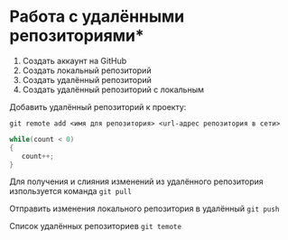 # **Работа с удалёнными репозиториями***

1. Создать аккаунт на GitHub
2. Создать локальный репозиторий
3. Создать удалённый репозиторий
4. Создать удалённый репозиторий с локальным

Добавить удалённый репозиторий к проекту:
```
git remote add <имя для репозитория> <url-адрес репозитория в сети>
```
```C#
while(count < 0)
{
   count++;
}
```
Для получения и слияния изменений из удалённого репозитория изпользуется команда `git pull`

Отправить изменения локального репозитория в удалённый `git push`

Список удалённых репозиториев `git temote`
